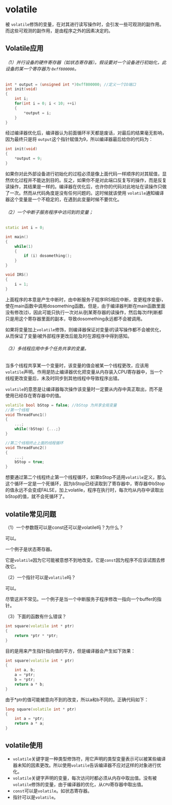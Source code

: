 # volatile

被 `volatile`修饰的变量，在对其进行读写操作时，会引发一些可观测的副作用。而这些可观测的副作用，是由程序之外的因素决定的。

## Volatile应用

###### （1）并行设备的硬件寄存器（如状态寄存器）。假设要对一个设备进行初始化，此设备的某一个寄存器为 `0xff800000`。

```c++
int * output = (unsigned int *)0xff800000; //定义一个IO端口
int init(void)
{
    int i;
    for(int i = 0; i < 10; ++i)
    {
        *output = i;
	}
}
```

经过编译器优化后，编译器认为前面循环半天都是废话，对最后的结果毫无影响，因为最终只是将 `output`这个指针赋值为9，所以编译器最后给你的代码为：

```c++
int init(void)
{
    *output = 9;
}
```

如果你对此外部设备进行初始化的过程必须是像上面代码一样顺序的对其赋值，显然优化过程并不能达到目的。反之，如果你不是对此端口反复写的操作，而是反复读操作，其结果是一样的。编译器在优化后，也许你的代码对此地址在读操作只做了一次。然而从代码角度是没有任何问题的。这时候就该使用 `volatile`通知编译器这个变量是一个不稳定的，在遇到此变量时候不要优化。

###### （2）一个中断子服务程序中访问到的变量；

```c++
static int i = 0;

int main()
{
    while(1)
    {
        if (i) dosomething();
	}
}

void IRS()
{
    i = 1;
}
```

上面程序的本意是产生中断时，由中断服务子程序IRS相应中断，变更程序变量i，使在main函数中调用dosomething函数。但是，由于编译器判断在main函数里面没有修改过i，因此可能只执行一次对从i到某寄存器的读操作，然后每次if判断都只是用这个寄存器里面的副本，导致dosomething永远都不会被调用。

如果将变量加上`volatile`修饰，则编译器保证对变量i的读写操作都不会被优化，从而保证了变量i被外部程序更改后能及时在源程序中得到感知。

###### （3）多线程应用中多个任务共享的变量。

当多个线程共享某一个变量时，该变量的值会被某一个线程更改，应该用`volatile`声明。作用是防止编译器优化把变量从内存装入CPU寄存器中，当一个线程更改变量后，未及时同步到其他线程中导致程序出错。

`volatile`的意思是让编译器每次操作该变量时一定要从内存中真正取出，而不是使用已经存在寄存器中的值。

```c++
volatile bool bStop = false; //bStop 为共享全局变量
//第一个线程
void ThreadFunc1()
{
    ...;
    while(!bStop) {...;}
}

//第二个线程终止上面的线程循环
void ThreadFunc2()
{
    ...;
    bStop = true;
}
```

想要通过第二个线程终止第一个线程循环，如果bStop不适用`volatile`定义，那么这个循环一定是一个死循环，因为bStop已经读取到了寄存器中，寄存器中bStop的值永远不会变成FALSE，加上volatile，程序在执行时，每次均从内存中读取出bStop的值，就不会死循环了。

## volatile常见问题

（1）一个参数既可以是const还可以是volatile吗？为什么？

可以。

一个例子是状态寄存器。

它是`volatile`因为它可能被意想不到地改变。它是`const`因为程序不应该试图去修改它。

（2）一个指针可以是`volatile`吗？

可以。

尽管这并不常见。一个例子是当一个中断服务子程序修改一指向一个buffer的指针。

（3）下面的函数有什么错误？

```c++
int square(volatile int * ptr)
{
    return *ptr * *ptr;
}
```

 目的是用来产生指针指向值的平方，但是编译器会产生如下效果：

```c++
int square(volatile int * ptr)
{
    int a, b;
    a = *ptr;
    b = *ptr;
    return a * b;
}
```

由于*ptr的值可能被意向不到的改变，所以a和b不同的。正确代码如下：

```c++
long square(volatile int * ptr)
{
    int a = *ptr;
    return a * a;
}
```

## volatile使用

- `volatile`关键字是一种类型修饰符，用它声明的类型变量表示可以被某些编译器未知的因素更改。所以使用`volatile`告诉编译器不应对这样的对象进行优化。
- `volatile`关键字声明的变量，每次访问时都必须从内存中取出值。没有被`volatile`修饰的变量，由于编译器的优化，从`CPU`寄存器中取出值。
- `const`可以是`volatile`。如状态寄存器。
- 指针可以是`volatile`。

